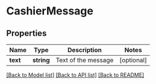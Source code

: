 # CashierMessage

## Properties
Name | Type | Description | Notes
------------ | ------------- | ------------- | -------------
**text** | **string** | Text of the message | [optional] 

[[Back to Model list]](../../README.md#documentation-for-models) [[Back to API list]](../../README.md#documentation-for-api-endpoints) [[Back to README]](../../README.md)

